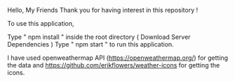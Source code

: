 Hello, My Friends Thank you for having interest in this repository !

To use this application,

Type " npm install " inside the root directory ( Download Server Dependencies )
Type " npm start " to run this application.

I have used openweathermap API (https://openweathermap.org/) for getting the data and https://github.com/erikflowers/weather-icons for getting the icons.